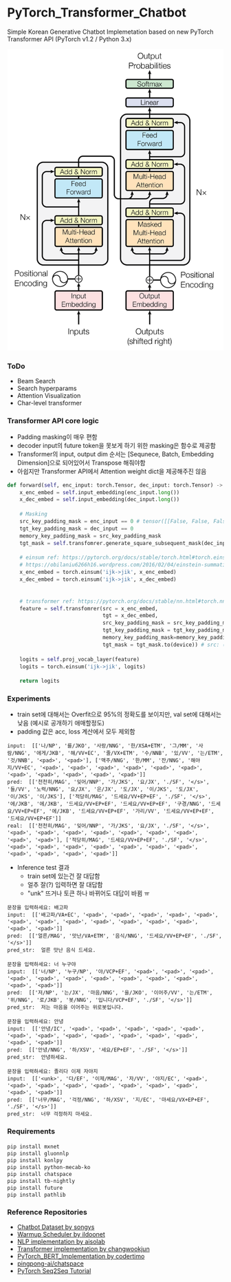 # PyTorch_Transformer_Chatbot

Simple Korean Generative Chatbot Implemetation based on new PyTorch Transformer API (PyTorch v1.2 / Python 3.x)

![transformer_fig](./assets/transformer_fig.png)

### ToDo
- Beam Search
- Search hyperparams
- Attention Visualization
- Char-level transformer

### Transformer API core logic
- Padding masking이 매우 편함
- decoder input의 future token을 못보게 하기 위한 masking은 함수로 제공함
- Transformer의 input, output dim 순서는 [Sequnece, Batch, Embedding Dimension]으로 되어있어서 Transpose 해줘야함
- 아쉽지만 Transformer API에서 Attention weight dict을 제공해주진 않음

```python
def forward(self, enc_input: torch.Tensor, dec_input: torch.Tensor) -> torch.Tensor:
    x_enc_embed = self.input_embedding(enc_input.long())
    x_dec_embed = self.input_embedding(dec_input.long())

    # Masking
    src_key_padding_mask = enc_input == 0 # tensor([[False, False, False,  True,  ...,  True]])
    tgt_key_padding_mask = dec_input == 0
    memory_key_padding_mask = src_key_padding_mask
    tgt_mask = self.transfomrer.generate_square_subsequent_mask(dec_input.size(1))

    # einsum ref: https://pytorch.org/docs/stable/torch.html#torch.einsum
    # https://obilaniu6266h16.wordpress.com/2016/02/04/einstein-summation-in-numpy/
    x_enc_embed = torch.einsum('ijk->jik', x_enc_embed)
    x_dec_embed = torch.einsum('ijk->jik', x_dec_embed)


    # transformer ref: https://pytorch.org/docs/stable/nn.html#torch.nn.Transformer
    feature = self.transfomrer(src = x_enc_embed,
                               tgt = x_dec_embed,
                               src_key_padding_mask = src_key_padding_mask,
                               tgt_key_padding_mask = tgt_key_padding_mask,
                               memory_key_padding_mask=memory_key_padding_mask,
                               tgt_mask = tgt_mask.to(device)) # src: (S,N,E) tgt: (T,N,E)

    logits = self.proj_vocab_layer(feature)
    logits = torch.einsum('ijk->jik', logits)

    return logits
```

### Experiments

- train set에 대해서는 Overfit으로 95%의 정확도를 보이지만, val set에 대해서는 낮음 (예시로 공개하기 애매할정도)
- padding 값은 acc, loss 계산에서 모두 제외함

```
input:  [['나/NP', '를/JKO', '사랑/NNG', '한/XSA+ETM', '그/MM', '사람/NNG', '에게/JKB', '해/VV+EC', '줄/VX+ETM', '수/NNB', '있/VV', '는/ETM', '것/NNB', '<pad>', '<pad>'], ['맥주/NNG', '한/MM', '잔/NNG', '해야지/VV+EC', '<pad>', '<pad>', '<pad>', '<pad>', '<pad>', '<pad>', '<pad>', '<pad>', '<pad>', '<pad>', '<pad>']]
pred:  [['천천히/MAG', '잊어/NNP', '가/JKS', '요/JX', './SF', '</s>', '들/VV', '노력/NNG', '요/JX', '은/JX', '도/JX', '이/JKS', '도/JX', '이/JKS', '이/JKS'], ['적당히/MAG', '드세요/VV+EP+EF', './SF', '</s>', '에/JKB', '에/JKB', '드세요/VV+EP+EF', '드세요/VV+EP+EF', '구경/NNG', '드세요/VV+EP+EF', '에/JKB', '드세요/VV+EP+EF', '가리/VV', '드세요/VV+EP+EF', '드세요/VV+EP+EF']]
real:  [['천천히/MAG', '잊어/NNP', '가/JKS', '요/JX', './SF', '</s>', '<pad>', '<pad>', '<pad>', '<pad>', '<pad>', '<pad>', '<pad>', '<pad>', '<pad>'], ['적당히/MAG', '드세요/VV+EP+EF', './SF', '</s>', '<pad>', '<pad>', '<pad>', '<pad>', '<pad>', '<pad>', '<pad>', '<pad>', '<pad>', '<pad>', '<pad>']]
```

- Inference test 결과
    - train set에 있는건 잘 대답함
    - 얼추 잘(?) 입력하면 잘 대답함
    - "unk" 뜨거나 토큰 하나 바뀌어도 대답이 바뀜 ㅠ

```
문장을 입력하세요: 배고파
input:  [['배고파/VA+EC', '<pad>', '<pad>', '<pad>', '<pad>', '<pad>', '<pad>', '<pad>', '<pad>', '<pad>', '<pad>', '<pad>', '<pad>', '<pad>', '<pad>']]
pred:  [['얼른/MAG', '맛난/VA+ETM', '음식/NNG', '드세요/VV+EP+EF', './SF', '</s>']]
pred_str:  얼른 맛난 음식 드세요.

문장을 입력하세요: 너 누구야
input:  [['너/NP', '누구/NP', '야/VCP+EF', '<pad>', '<pad>', '<pad>', '<pad>', '<pad>', '<pad>', '<pad>', '<pad>', '<pad>', '<pad>', '<pad>', '<pad>']]
pred:  [['저/NP', '는/JX', '마음/NNG', '을/JKO', '이어주/VV', '는/ETM', '위/NNG', '로/JKB', '봇/NNG', '입니다/VCP+EF', './SF', '</s>']]
pred_str:  저는 마음을 이어주는 위로봇입니다.

문장을 입력하세요: 안녕
input:  [['안녕/IC', '<pad>', '<pad>', '<pad>', '<pad>', '<pad>', '<pad>', '<pad>', '<pad>', '<pad>', '<pad>', '<pad>', '<pad>', '<pad>', '<pad>']]
pred:  [['안녕/NNG', '하/XSV', '세요/EP+EF', './SF', '</s>']]
pred_str:  안녕하세요.

문장을 입력하세요: 졸리다 이제 자야지
input:  [['<unk>', '다/EF', '이제/MAG', '자/VV', '야지/EC', '<pad>', '<pad>', '<pad>', '<pad>', '<pad>', '<pad>', '<pad>', '<pad>', '<pad>', '<pad>']]
pred:  [['너무/MAG', '걱정/NNG', '하/XSV', '지/EC', '마세요/VX+EP+EF', './SF', '</s>']]
pred_str:  너무 걱정하지 마세요.
```

### Requirements

```
pip install mxnet
pip install gluonnlp
pip install konlpy
pip install python-mecab-ko
pip install chatspace
pip install tb-nightly
pip install future
pip install pathlib
```


### Reference Repositories
- [Chatbot Dataset by songys](https://github.com/songys/Chatbot_data)
- [Warmup Scheduler by ildoonet](https://github.com/ildoonet/pytorch-gradual-warmup-lr/blob/master/warmup_scheduler/scheduler.py)
- [NLP implementation by aisolab](https://github.com/aisolab/nlp_implementation)
- [Transformer implementation by changwookjun](https://github.com/changwookjun/Transformer)
- [PyTorch_BERT_Implementation by codertimo](https://github.com/codertimo/BERT-pytorch)
- [pingpong-ai/chatspace](https://github.com/pingpong-ai/chatspace/tree/master)
- [PyTorch Seq2Seq Tutorial](https://colab.research.google.com/github/pytorch/tutorials/blob/gh-pages/_downloads/seq2seq_translation_tutorial.ipynb#scrollTo=OXkt42mheogQ)
